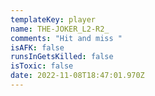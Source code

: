 ```yaml
---
templateKey: player
name: THE-JOKER_L2-R2_
comments: "Hit and miss "
isAFK: false
runsInGetsKilled: false
isToxic: false
date: 2022-11-08T18:47:01.970Z
---
```

